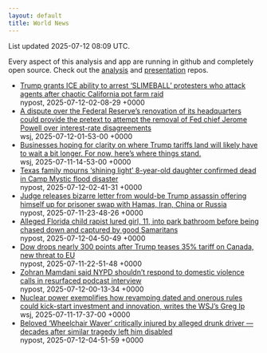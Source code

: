 ```yaml
---
layout: default
title: World News
---
```


<div markdown="0">
<div class="byline small text-muted">List updated <span class="datetime">2025-07-12 08:09 UTC</span>.</div>

<p>Every aspect of this analysis and app are running in github and completely open source. Check out the <a href="https://github.com/Castro-Media/Analysis">analysis</a> and <a href="https://github.com/Castro-Media/TopStoryReview.com">presentation</a> repos.</p>
<ul>
<li><a href='https://nypost.com/2025/07/11/us-news/trump-grants-ice-ability-to-arrest-protesters-who-attack-agents-after-california-pot-farm-raid/'>Trump grants ICE ability to arrest &#8216;SLIMEBALL&#8217; protesters who attack agents after chaotic California pot farm raid</a><div class='byline small text-muted'>nypost, <span class="datetime">2025-07-12-02-08-29 +0000</span></div></li>
<li><a href='https://www.wsj.com/economy/central-banking/jerome-powell-fed-renovations-trump-fb9793df'>A dispute over the Federal Reserve&#8217;s renovation of its headquarters could provide the pretext to attempt the removal of Fed chief Jerome Powell over interest-rate disagreements</a><div class='byline small text-muted'>wsj, <span class="datetime">2025-07-12-01-53-00 +0000</span></div></li>
<li><a href='https://www.wsj.com/economy/trade/trump-tariffs-countries-goods-explained-b9878e1a'>Businesses hoping for clarity on where Trump tariffs land will likely have to wait a bit longer. For now, here&#8217;s where things stand.</a><div class='byline small text-muted'>wsj, <span class="datetime">2025-07-11-14-53-00 +0000</span></div></li>
<li><a href='https://nypost.com/2025/07/11/us-news/texas-family-mourns-shining-light-8-year-old-daughter-confirmed-dead-in-camp-mystic-flood-disaster/'>Texas family mourns &#8216;shining light&#8217; 8-year-old daughter confirmed dead in Camp Mystic flood disaster</a><div class='byline small text-muted'>nypost, <span class="datetime">2025-07-12-02-41-31 +0000</span></div></li>
<li><a href='https://nypost.com/2025/07/11/us-news/judge-releases-letter-from-would-be-trump-assassin-offering-himself-up-for-prisoner-swap-with-hamas/'>Judge releases bizarre letter from would-be Trump assassin offering himself up for prisoner swap with Hamas, Iran, China or Russia</a><div class='byline small text-muted'>nypost, <span class="datetime">2025-07-11-23-48-26 +0000</span></div></li>
<li><a href='https://nypost.com/2025/07/12/us-news/alleged-florida-child-rape-suspect-antwan-johnson-chased-down-caught-by-good-samaritans-in-miami-park/'>Alleged Florida child rapist lured girl, 11, into park bathroom before being chased down and captured by good Samaritans</a><div class='byline small text-muted'>nypost, <span class="datetime">2025-07-12-04-50-49 +0000</span></div></li>
<li><a href='https://nypost.com/2025/07/11/us-news/dow-drops-nearly-300-points-after-trump-teases-35-tariff-on-canada-new-threat-to-eu/'>Dow drops nearly 300 points after Trump teases 35% tariff on Canada, new threat to EU</a><div class='byline small text-muted'>nypost, <span class="datetime">2025-07-11-22-51-48 +0000</span></div></li>
<li><a href='https://nypost.com/2025/07/11/us-news/zohran-mamdani-said-nypd-shouldnt-respond-to-domestic-violence-calls-in-resurfaced-podcast-interview/'>Zohran Mamdani said NYPD shouldn&#8217;t respond to domestic violence calls in resurfaced podcast interview</a><div class='byline small text-muted'>nypost, <span class="datetime">2025-07-12-00-13-34 +0000</span></div></li>
<li><a href='https://www.wsj.com/economy/trumps-unsung-economic-booster-deregulation-e46bce0b'>Nuclear power exemplifies how revamping dated and onerous rules could kick-start investment and innovation, writes the WSJ&#8217;s Greg Ip</a><div class='byline small text-muted'>wsj, <span class="datetime">2025-07-11-17-37-00 +0000</span></div></li>
<li><a href='https://nypost.com/2025/07/12/us-news/wheelchair-waver-struck-by-alleged-drunk-driver-decades-after-similar-tragedy-left-him-disabled/'>Beloved &#8216;Wheelchair Waver&#8217; critically injured by alleged drunk driver &#8212; decades after similar tragedy left him disabled</a><div class='byline small text-muted'>nypost, <span class="datetime">2025-07-12-04-51-59 +0000</span></div></li>
</ul>
</div>

